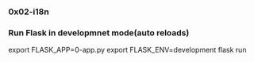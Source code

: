 ### 0x02-i18n



### Run Flask in developmnet mode(auto reloads)
export FLASK_APP=0-app.py
export FLASK_ENV=development
flask run

